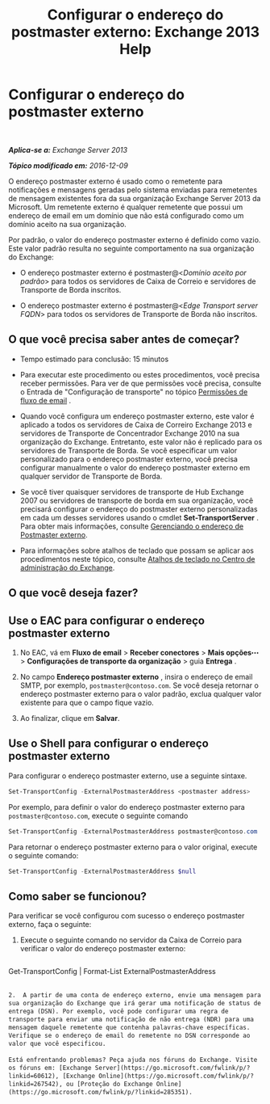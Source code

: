 ﻿---
title: 'Configurar o endereço do postmaster externo: Exchange 2013 Help'
TOCTitle: Configurar o endereço do postmaster externo
ms:assetid: 6b0c8675-3238-462d-8973-b52305fb90d2
ms:mtpsurl: https://technet.microsoft.com/pt-br/library/Bb430765(v=EXCHG.150)
ms:contentKeyID: 52058825
ms.date: 05/22/2018
mtps_version: v=EXCHG.150
ms.translationtype: MT
---

# Configurar o endereço do postmaster externo

 

_**Aplica-se a:** Exchange Server 2013_

_**Tópico modificado em:** 2016-12-09_

O endereço postmaster externo é usado como o remetente para notificações e mensagens geradas pelo sistema enviadas para remetentes de mensagem existentes fora da sua organização Exchange Server 2013 da Microsoft. Um remetente externo é qualquer remetente que possui um endereço de email em um domínio que não está configurado como um domínio aceito na sua organização.

Por padrão, o valor do endereço postmaster externo é definido como vazio. Este valor padrão resulta no seguinte comportamento na sua organização do Exchange:

  - O endereço postmaster externo é postmaster@\<*Domínio aceito por padrão*\> para todos os servidores de Caixa de Correio e servidores de Transporte de Borda inscritos.

  - O endereço postmaster externo é postmaster@\<*Edge Transport server FQDN*\> para todos os servidores de Transporte de Borda não inscritos.

## O que você precisa saber antes de começar?

  - Tempo estimado para conclusão: 15 minutos

  - Para executar este procedimento ou estes procedimentos, você precisa receber permissões. Para ver de que permissões você precisa, consulte o Entrada de "Configuração de transporte" no tópico [Permissões de fluxo de email](mail-flow-permissions-exchange-2013-help.md) .

  - Quando você configura um endereço postmaster externo, este valor é aplicado a todos os servidores de Caixa de Correiro Exchange 2013 e servidores de Transporte de Concentrador Exchange 2010 na sua organização do Exchange. Entretanto, este valor não é replicado para os servidores de Transporte de Borda. Se você especificar um valor personalizado para o endereço postmaster externo, você precisa configurar manualmente o valor do endereço postmaster externo em qualquer servidor de Transporte de Borda.

  - Se você tiver quaisquer servidores de transporte de Hub Exchange 2007 ou servidores de transporte de borda em sua organização, você precisará configurar o endereço do postmaster externo personalizadas em cada um desses servidores usando o cmdlet **Set-TransportServer** . Para obter mais informações, consulte [Gerenciando o endereço de Postmaster externo](https://go.microsoft.com/fwlink/?linkid=279922).

  - Para informações sobre atalhos de teclado que possam se aplicar aos procedimentos neste tópico, consulte [Atalhos de teclado no Centro de administração do Exchange](keyboard-shortcuts-in-the-exchange-admin-center-exchange-online-protection-help.md).

## O que você deseja fazer?

## Use o EAC para configurar o endereço postmaster externo

1.  No EAC, vá em **Fluxo de email** \> **Receber conectores** \> **Mais opções**![Ícone Mais opções](images/JJ150550.5381819e-3b21-4873-8714-e9b956290b28(EXCHG.150).gif "Ícone Mais opções") \> **Configurações de transporte da organização** \> guia **Entrega** .

2.  No campo **Endereço postmaster externo** , insira o endereço de email SMTP, por exemplo, `postmaster@contoso.com`. Se você deseja retornar o endereço postmaster externo para o valor padrão, exclua qualquer valor existente para que o campo fique vazio.

3.  Ao finalizar, clique em **Salvar**.

## Use o Shell para configurar o endereço postmaster externo

Para configurar o endereço postmaster externo, use a seguinte sintaxe.

```powershell
Set-TransportConfig -ExternalPostmasterAddress <postmaster address>
```

Por exemplo, para definir o valor do endereço postmaster externo para `postmaster@contoso.com`, execute o seguinte comando

```powershell
Set-TransportConfig -ExternalPostmasterAddress postmaster@contoso.com
```

Para retornar o endereço postmaster externo para o valor original, execute o seguinte comando:

```powershell
Set-TransportConfig -ExternalPostmasterAddress $null
```

## Como saber se funcionou?

Para verificar se você configurou com sucesso o endereço postmaster externo, faça o seguinte:

1.  Execute o seguinte comando no servidor da Caixa de Correio para verificar o valor do endereço postmaster externo:
    
    ```powershell
Get-TransportConfig | Format-List ExternalPostmasterAddress
```

2.  A partir de uma conta de endereço externo, envie uma mensagem para sua organização do Exchange que irá gerar uma notificação de status de entrega (DSN). Por exemplo, você pode configurar uma regra de transporte para enviar uma notificação de não entrega (NDR) para uma mensagem daquele remetente que contenha palavras-chave específicas. Verifique se o endereço de email do remetente no DSN corresponde ao valor que você especificou.

Está enfrentando problemas? Peça ajuda nos fóruns do Exchange. Visite os fóruns em: [Exchange Server](https://go.microsoft.com/fwlink/p/?linkid=60612), [Exchange Online](https://go.microsoft.com/fwlink/p/?linkid=267542), ou [Proteção do Exchange Online](https://go.microsoft.com/fwlink/p/?linkid=285351).


